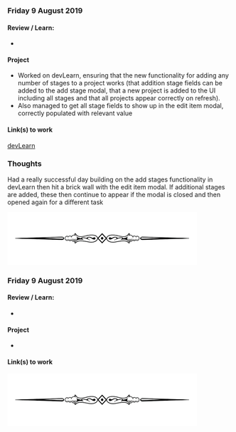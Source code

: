 ### Friday 9 August 2019 

#### Review / Learn:
* 

#### Project
* Worked on devLearn, ensuring that the new functionality for adding any number of stages to a project works (that addition stage fields
can be added to the add stage modal, that a new project is added to the UI including all stages and that all projects appear
correctly on refresh).
* Also managed to get all stage fields to show up in the edit item modal, correctly populated with relevant value

#### Link(s) to work
[devLearn](https://boring-bohr-ee6bf1.netlify.com/#)

### Thoughts
Had a really successful day building on the add stages functionality in devLearn then hit a brick wall with the edit item modal. If
additional stages are added, these then continue to appear if the modal is closed and then opened again for a different task

![Fancy line](https://github.com/paul-duvall/website_images/blob/master/line1.png?raw=true)




### Friday 9 August 2019 

#### Review / Learn:
* 

#### Project
* 

#### Link(s) to work


![Fancy line](https://github.com/paul-duvall/website_images/blob/master/line1.png?raw=true)


